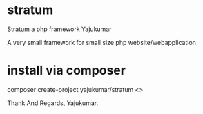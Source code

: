 # stratum
Stratum a php framework Yajukumar

A very small framework for small size php website/webapplication
# install via composer
composer create-project yajukumar/stratum <<project-name>>

Thank And Regards,
Yajukumar.
